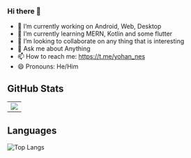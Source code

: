 ### Hi there 👋


- 🔭 I’m currently working on Android, Web, Desktop
- 🌱 I’m currently learning MERN, Kotlin and some flutter
- 👯 I’m looking to collaborate on any thing that is interesting
- 💬 Ask me about Anything
- 📫 How to reach me: https://t.me/yohan_nes
- 😄 Pronouns: He/Him

## GitHub Stats
<table border="0" border="none">
 <tr>
    <td>
     <img align="center" src="https://github-readme-stats.vercel.app/api?username=yohannesTz&count_private=true&title_color=0E8EE9&icon_color=0E8EE9&custom_title=Yohannes's's+GitHub+Stats&show_icons=true"
   </td>
 </tr>
</table>

## Languages

![Top Langs](https://github-readme-stats.vercel.app/api/top-langs/?username=yohannesTz&layout=compact)
